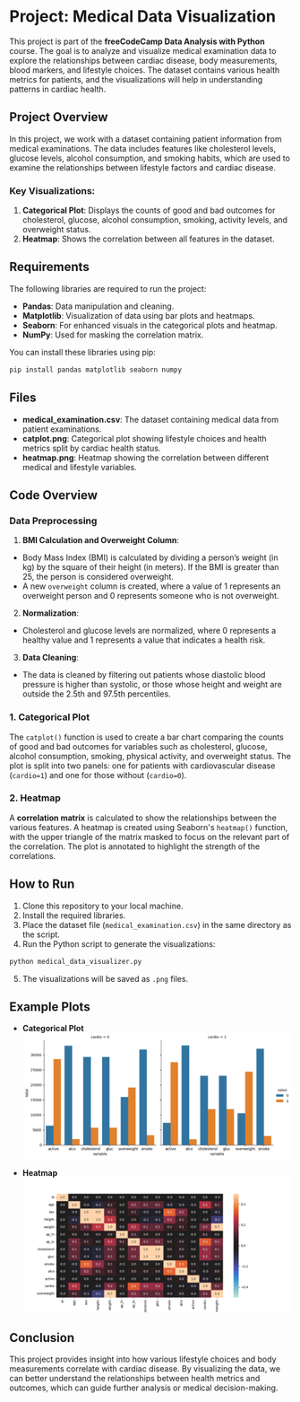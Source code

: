 # Project: Medical Data Visualization

This project is part of the **freeCodeCamp Data Analysis with Python** course. The goal is to analyze and visualize medical examination data to explore the relationships between cardiac disease, body measurements, blood markers, and lifestyle choices. The dataset contains various health metrics for patients, and the visualizations will help in understanding patterns in cardiac health.

## Project Overview

In this project, we work with a dataset containing patient information from medical examinations. The data includes features like cholesterol levels, glucose levels, alcohol consumption, and smoking habits, which are used to examine the relationships between lifestyle factors and cardiac disease.

### Key Visualizations:
1. **Categorical Plot**: Displays the counts of good and bad outcomes for cholesterol, glucose, alcohol consumption, smoking, activity levels, and overweight status.
2. **Heatmap**: Shows the correlation between all features in the dataset.

## Requirements

The following libraries are required to run the project:
- **Pandas**: Data manipulation and cleaning.
- **Matplotlib**: Visualization of data using bar plots and heatmaps.
- **Seaborn**: For enhanced visuals in the categorical plots and heatmap.
- **NumPy**: Used for masking the correlation matrix.

You can install these libraries using pip:

```bash
pip install pandas matplotlib seaborn numpy
```

## Files
- **medical_examination.csv**: The dataset containing medical data from patient examinations.
- **catplot.png**: Categorical plot showing lifestyle choices and health metrics split by cardiac health status.
- **heatmap.png**: Heatmap showing the correlation between different medical and lifestyle variables.

## Code Overview

### Data Preprocessing
1. **BMI Calculation and Overweight Column**: 
- Body Mass Index (BMI) is calculated by dividing a person’s weight (in kg) by the square of their height (in meters). If the BMI is greater than 25, the person is considered overweight.
- A new `overweight` column is created, where a value of 1 represents an overweight person and 0 represents someone who is not overweight.

2. **Normalization**:
- Cholesterol and glucose levels are normalized, where 0 represents a healthy value and 1 represents a value that indicates a health risk.

3. **Data Cleaning**:
- The data is cleaned by filtering out patients whose diastolic blood pressure is higher than systolic, or those whose height and weight are outside the 2.5th and 97.5th percentiles.

### 1. Categorical Plot
The `catplot()` function is used to create a bar chart comparing the counts of good and bad outcomes for variables such as cholesterol, glucose, alcohol consumption, smoking, physical activity, and overweight status. The plot is split into two panels: one for patients with cardiovascular disease (`cardio=1`) and one for those without (`cardio=0`).

### 2. Heatmap
A **correlation matrix** is calculated to show the relationships between the various features. A heatmap is created using Seaborn's `heatmap()` function, with the upper triangle of the matrix masked to focus on the relevant part of the correlation. The plot is annotated to highlight the strength of the correlations.

## How to Run
1. Clone this repository to your local machine.
2. Install the required libraries.
3. Place the dataset file (`medical_examination.csv`) in the same directory as the script.
4. Run the Python script to generate the visualizations:
```bash
python medical_data_visualizer.py
```
5. The visualizations will be saved as `.png` files.

## Example Plots

- **Categorical Plot**  
![Categorical Plot](catplot.png)

- **Heatmap**  
![Heatmap](heatmap.png)

## Conclusion
This project provides insight into how various lifestyle choices and body measurements correlate with cardiac disease. By visualizing the data, we can better understand the relationships between health metrics and outcomes, which can guide further analysis or medical decision-making.
